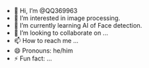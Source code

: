 - 👋 Hi, I’m @QQ369963
- 👀 I’m interested in image processing.
- 🌱 I’m currently learning AI of Face detection.
- 💞️ I’m looking to collaborate on ...
- 📫 How to reach me ...
- 😄 Pronouns: he/him
- ⚡ Fun fact: ...

<!---
QQ369963/QQ369963 is a ✨ special ✨ repository because its `README.md` (this file) appears on your GitHub profile.
You can click the Preview link to take a look at your changes.
--->
